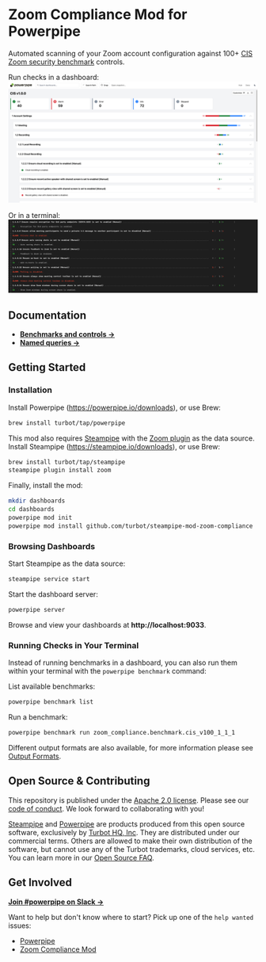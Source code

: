 # Zoom Compliance Mod for Powerpipe

Automated scanning of your Zoom account configuration against 100+ [CIS Zoom security benchmark](https://www.cisecurity.org/benchmark/zoom/) controls.

Run checks in a dashboard:
![image](https://raw.githubusercontent.com/turbot/steampipe-mod-zoom-compliance/main/docs/zoom_cis_v100_dashboard.png)

Or in a terminal:
![image](https://github.com/turbot/steampipe-mod-zoom-compliance/blob/main/docs/zoom_cis_v100_terminal.png?raw=true)

## Documentation

- **[Benchmarks and controls →](https://hub.powerpipe.io/mods/turbot/zoom_compliance/controls)**
- **[Named queries →](https://hub.powerpipe.io/mods/turbot/zoom_compliance/queries)**

## Getting Started

### Installation

Install Powerpipe (https://powerpipe.io/downloads), or use Brew:

```sh
brew install turbot/tap/powerpipe
```

This mod also requires [Steampipe](https://steampipe.io) with the [Zoom plugin](https://hub.steampipe.io/plugins/turbot/zoom) as the data source. Install Steampipe (https://steampipe.io/downloads), or use Brew:

```sh
brew install turbot/tap/steampipe
steampipe plugin install zoom
```

Finally, install the mod:

```sh
mkdir dashboards
cd dashboards
powerpipe mod init
powerpipe mod install github.com/turbot/steampipe-mod-zoom-compliance
```

### Browsing Dashboards

Start Steampipe as the data source:

```sh
steampipe service start
```

Start the dashboard server:

```sh
powerpipe server
```

Browse and view your dashboards at **http://localhost:9033**.

### Running Checks in Your Terminal

Instead of running benchmarks in a dashboard, you can also run them within your
terminal with the `powerpipe benchmark` command:

List available benchmarks:

```sh
powerpipe benchmark list
```

Run a benchmark:

```sh
powerpipe benchmark run zoom_compliance.benchmark.cis_v100_1_1_1
```

Different output formats are also available, for more information please see
[Output Formats](https://powerpipe.io/docs/reference/cli/benchmark#output-formats).

## Open Source & Contributing

This repository is published under the [Apache 2.0 license](https://www.apache.org/licenses/LICENSE-2.0). Please see our [code of conduct](https://github.com/turbot/.github/blob/main/CODE_OF_CONDUCT.md). We look forward to collaborating with you!

[Steampipe](https://steampipe.io) and [Powerpipe](https://powerpipe.io) are products produced from this open source software, exclusively by [Turbot HQ, Inc](https://turbot.com). They are distributed under our commercial terms. Others are allowed to make their own distribution of the software, but cannot use any of the Turbot trademarks, cloud services, etc. You can learn more in our [Open Source FAQ](https://turbot.com/open-source).

## Get Involved

**[Join #powerpipe on Slack →](https://turbot.com/community/join)**

Want to help but don't know where to start? Pick up one of the `help wanted` issues:

- [Powerpipe](https://github.com/turbot/powerpipe/labels/help%20wanted)
- [Zoom Compliance Mod](https://github.com/turbot/steampipe-mod-zoom-compliance/labels/help%20wanted)
